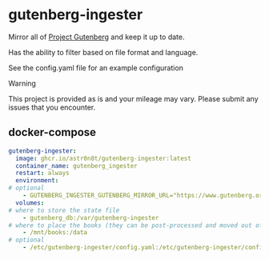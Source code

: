 # gutenberg-ingester

Mirror all of [Project Gutenberg](https://www.gutenberg.org/) and keep it up to date.

Has the ability to filter based on file format and language.

See the config.yaml file for an example configuration

> [!WARNING]
> This project is provided as is and your mileage may vary.  Please submit any issues that you encounter.

## docker-compose

```yaml
gutenberg-ingester:
  image: ghcr.io/astr0n8t/gutenberg-ingester:latest
  container_name: gutenberg_ingester
  restart: always
  environment:
# optional
    - GUTENBERG_INGESTER_GUTENBERG_MIRROR_URL="https://www.gutenberg.org/" 
  volumes:
# where to store the state file
    - gutenberg_db:/var/gutenberg-ingester
# where to place the books (they can be post-processed and moved out of here)
    - /mnt/books:/data
# optional
    - /etc/gutenberg-ingester/config.yaml:/etc/gutenberg-ingester/config.yaml
```

